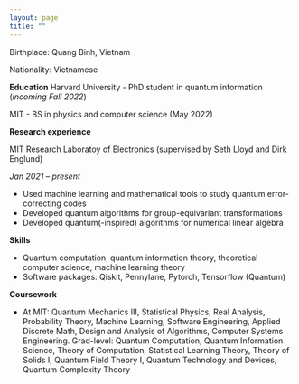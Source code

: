 ```yaml
---
layout: page
title: ""
---
```


Birthplace: Quang Binh, Vietnam

Nationality: Vietnamese

**Education**
Harvard University - PhD student in quantum information  (*incoming Fall 2022*)

MIT - BS in physics and computer science (May 2022)

**Research experience**

MIT Research Laboratoy of Electronics (supervised by Seth Lloyd and Dirk Englund)

*Jan 2021 – present*  

* Used machine learning and mathematical tools to study quantum error-correcting codes
* Developed quantum algorithms for group-equivariant transformations
* Developed quantum(-inspired) algorithms for numerical linear algebra

**Skills**

* Quantum computation, quantum information theory, theoretical computer science, machine learning theory
* Software packages: Qiskit, Pennylane, Pytorch, Tensorflow (Quantum)

**Coursework**

* At MIT: Quantum Mechanics III, Statistical Physics, Real Analysis, Probability Theory, Machine Learning, Software Engineering, Applied Discrete Math, Design and Analysis of Algorithms, Computer Systems Engineering. Grad-level: Quantum Computation, Quantum Information Science, Theory of Computation, Statistical Learning Theory, Theory of Solids I, Quantum Field Theory I, Quantum Technology and Devices, Quantum Complexity Theory
